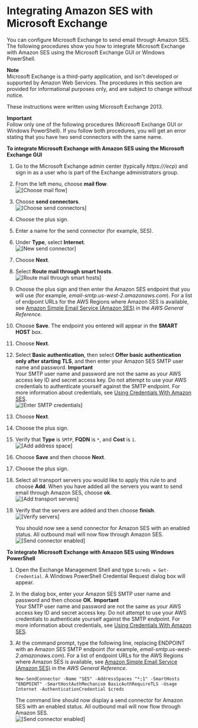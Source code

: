 # Integrating Amazon SES with Microsoft Exchange<a name="send-email-exchange"></a>

You can configure Microsoft Exchange to send email through Amazon SES\. The following procedures show you how to integrate Microsoft Exchange with Amazon SES using the Microsoft Exchange GUI or Windows PowerShell\.

**Note**  
Microsoft Exchange is a third\-party application, and isn't developed or supported by Amazon Web Services\. The procedures in this section are provided for informational purposes only, and are subject to change without notice\.

These instructions were written using Microsoft Exchange 2013\.

**Important**  
Follow only one of the following procedures \(Microsoft Exchange GUI or Windows PowerShell\)\. If you follow both procedures, you will get an error stating that you have two send connectors with the same name\.

**To integrate Microsoft Exchange with Amazon SES using the Microsoft Exchange GUI**

1. Go to the Microsoft Exchange admin center \(typically *https://<CASServerName>/ecp*\) and sign in as a user who is part of the Exchange administrators group\.

1. From the left menu, choose **mail flow**\.  
![\[Choose mail flow\]](http://docs.aws.amazon.com/ses/latest/DeveloperGuide/images/exchange_integration_mail_flow.png)

1. Choose **send connectors**\.  
![\[Choose send connectors\]](http://docs.aws.amazon.com/ses/latest/DeveloperGuide/images/exchange_integration_send_connectors.png)

1. Choose the plus sign\.

1. Enter a name for the send connector \(for example, SES\)\.

1. Under **Type**, select **Internet**\.  
![\[New send connector\]](http://docs.aws.amazon.com/ses/latest/DeveloperGuide/images/exchange_integration_new_send_connector.png)

1. Choose **Next**\.

1. Select **Route mail through smart hosts**\.  
![\[Route mail through smart hosts\]](http://docs.aws.amazon.com/ses/latest/DeveloperGuide/images/exchange_integration_smart_host.png)

1. Choose the plus sign and then enter the Amazon SES endpoint that you will use \(for example, *email\-smtp\.us\-west\-2\.amazonaws\.com*\)\. For a list of endpoint URLs for the AWS Regions where Amazon SES is available, see [Amazon Simple Email Service \(Amazon SES\)](https://docs.aws.amazon.com/general/latest/gr/rande.html#ses_region) in the *AWS General Reference*\.

1. Choose **Save**\. The endpoint you entered will appear in the **SMART HOST** box\.

1. Choose **Next**\.

1. Select **Basic authentication**, then select **Offer basic authentication only after starting TLS**, and then enter your Amazon SES SMTP user name and password\.
**Important**  
Your SMTP user name and password are not the same as your AWS access key ID and secret access key\. Do not attempt to use your AWS credentials to authenticate yourself against the SMTP endpoint\. For more information about credentials, see [Using Credentials With Amazon SES](using-credentials.md)\.  
![\[Enter SMTP credentials\]](http://docs.aws.amazon.com/ses/latest/DeveloperGuide/images/exchange_integration_smtp_credentials.png)

1. Choose **Next**\.

1. Choose the plus sign\.

1. Verify that **Type** is `SMTP`, **FQDN** is `*`, and **Cost** is `1`\.   
![\[Add address space\]](http://docs.aws.amazon.com/ses/latest/DeveloperGuide/images/exchange_integration_address_space.png)

1. Choose **Save** and then choose **Next**\.

1. Choose the plus sign\.

1. Select all transport servers you would like to apply this rule to and choose **Add**\. When you have added all the servers you want to send email through Amazon SES, choose **ok**\.  
![\[Add transport servers\]](http://docs.aws.amazon.com/ses/latest/DeveloperGuide/images/exchange_integration_transport_servers.png)

1. Verify that the servers are added and then choose **finish**\.  
![\[Verify servers\]](http://docs.aws.amazon.com/ses/latest/DeveloperGuide/images/exchange_integration_confirm_servers.png)

   You should now see a send connector for Amazon SES with an enabled status\. All outbound mail will now flow through Amazon SES\.  
![\[Send connector enabled\]](http://docs.aws.amazon.com/ses/latest/DeveloperGuide/images/exchange_integration_connector_enabled_GUI.png)

**To integrate Microsoft Exchange with Amazon SES using Windows PowerShell**

1. Open the Exchange Management Shell and type `$creds = Get-Credential`\. A Windows PowerShell Credential Request dialog box will appear\.

1. In the dialog box, enter your Amazon SES SMTP user name and password and then choose **OK**\.
**Important**  
Your SMTP user name and password are not the same as your AWS access key ID and secret access key\. Do not attempt to use your AWS credentials to authenticate yourself against the SMTP endpoint\. For more information about credentials, see [Using Credentials With Amazon SES](using-credentials.md)\.

1. At the command prompt, type the following line, replacing ENDPOINT with an Amazon SES SMTP endpoint \(for example, *email\-smtp\.us\-west\-2\.amazonaws\.com*\)\. For a list of endpoint URLs for the AWS Regions where Amazon SES is available, see [Amazon Simple Email Service \(Amazon SES\)](https://docs.aws.amazon.com/general/latest/gr/rande.html#ses_region) in the *AWS General Reference*\.

    `New-SendConnector -Name "SES" -AddressSpaces "*;1" -SmartHosts "ENDPOINT" -SmartHostAuthMechanism BasicAuthRequireTLS -Usage Internet -AuthenticationCredential $creds` 

   The command line should now display a send connector for Amazon SES with an enabled status\. All outbound mail will now flow through Amazon SES\.  
![\[Send connector enabled\]](http://docs.aws.amazon.com/ses/latest/DeveloperGuide/images/exchange_integration_connector_enabled_powershell.png)